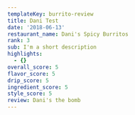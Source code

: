 ```yaml
---
templateKey: burrito-review
title: Dani Test
date: '2018-06-13'
restaurant_name: Dani's Spicy Burritos
rank: 3
sub: I'm a short description
highlights:
  - {}
overall_score: 5
flavor_score: 5
drip_score: 5
ingredient_score: 5
style_score: 5
review: Dani's the bomb
---
```


